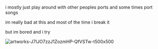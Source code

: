 i mostly just play around with other peoples ports and some times port songs

im really bad at this and most of the time i break it

but im bored and i try

![artworks-J7IJO7zzJ1ZozmHP-QfVSTw-t500x500](https://user-images.githubusercontent.com/119700161/213749724-ad0ddd9f-f8eb-4bca-a0f4-ec874b74649a.jpg)
